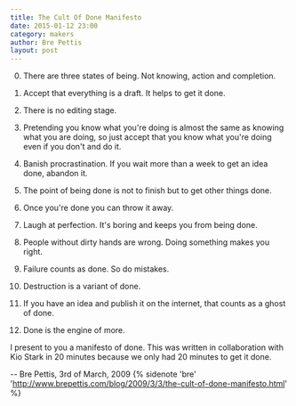 ```yaml
---
title: The Cult Of Done Manifesto
date: 2015-01-12 23:00
category: makers
author: Bre Pettis
layout: post
---
```


0. There are three states of being. Not knowing, action and completion.

0. Accept that everything is a draft. It helps to get it done.

0. There is no editing stage.

0. Pretending you know what you're doing is almost the same as knowing what you are doing, so just accept that you know what you're doing even if you don't and do it.

0. Banish procrastination. If you wait more than a week to get an idea done, abandon it.

0. The point of being done is not to finish but to get other things done.

0. Once you're done you can throw it away.

0. Laugh at perfection. It's boring and keeps you from being done.

0. People without dirty hands are wrong. Doing something makes you right.

0. Failure counts as done. So do mistakes.

0. Destruction is a variant of done.

0. If you have an idea and publish it on the internet, that counts as a ghost of done.

0. Done is the engine of more.

I present to you a manifesto of done. This was written in collaboration with Kio Stark in 20 minutes because we only had 20 minutes to get it done.

-- Bre Pettis, 3rd of March, 2009
{% sidenote 'bre' 'http://www.brepettis.com/blog/2009/3/3/the-cult-of-done-manifesto.html' %}
